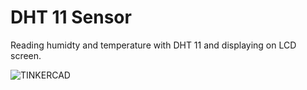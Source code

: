 # DHT 11 Sensor

Reading humidty and temperature with DHT 11 and displaying on LCD screen.

![TINKERCAD](https://github.com/berkayguzel06/Arduino_Projects/assets/98205992/7618b35a-ee9e-41b1-b0dd-5ff8999e7cda)
